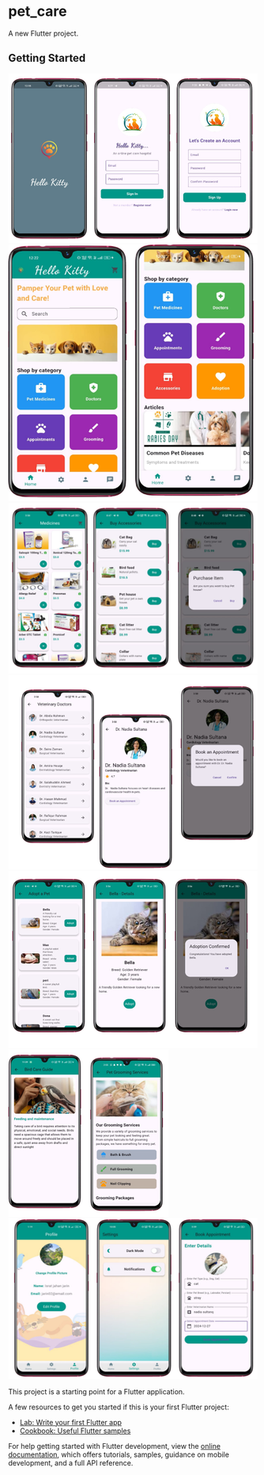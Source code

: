 # pet_care

A new Flutter project.

## Getting Started
![image_alt](https://github.com/ishrajarin/online_pet_care_hospital/blob/e0f63ff9c85d59b5513df4973c909172b63fafeb/Screenshot%202024-12-26%20162031.png)
![image_alt](https://github.com/ishrajarin/online_pet_care_hospital/blob/9c1ea99ad1830d201fe2b357f3ca4be711c45730/Screenshot%202024-12-27%20002353.png)
![image_alt](https://github.com/ishrajarin/online_pet_care_hospital/blob/68376242ff4f9ec28a5332adc567bc5e7f31c140/Screenshot%202024-12-27%20002712.png)
![image_alt](https://github.com/ishrajarin/online_pet_care_hospital/blob/6a06699982a0edc41a3cf5e73f04b9b45d80dd80/Screenshot%202024-12-24%20213549.png)
![image_alt](https://github.com/ishrajarin/online_pet_care_hospital/blob/6a06699982a0edc41a3cf5e73f04b9b45d80dd80/Screenshot%202024-12-24%20213518.png)
![image_alt](https://github.com/ishrajarin/online_pet_care_hospital/blob/6a06699982a0edc41a3cf5e73f04b9b45d80dd80/Screenshot%202024-12-24%20213427.png)
![image_alt](https://github.com/ishrajarin/online_pet_care_hospital/blob/9f0423aa458ecf31f8866845a82221098f5060cb/Screenshot%202024-12-26%20162200.png)

This project is a starting point for a Flutter application.

A few resources to get you started if this is your first Flutter project:

- [Lab: Write your first Flutter app](https://docs.flutter.dev/get-started/codelab)
- [Cookbook: Useful Flutter samples](https://docs.flutter.dev/cookbook)

For help getting started with Flutter development, view the
[online documentation](https://docs.flutter.dev/), which offers tutorials,
samples, guidance on mobile development, and a full API reference.
